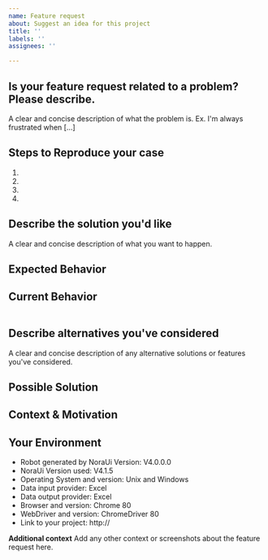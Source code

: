 ```yaml
---
name: Feature request
about: Suggest an idea for this project
title: ''
labels: ''
assignees: ''

---
```


<!-- 

Hi,

You are about to create an issue - great!

Please read this first: you'll be more successful.

Before you do so, please consider the following:

 * Use the [stackoverflow support](https://stackoverflow.com/search?q=noraui) forums for questions 
   and discussions which are not related to bug reports or feature requests. 

 * Search for related issues and check the documentation before opening a 
   new issue. https://noraui.github.io

 * If your issue is related to other tools (Cucumber, Selenium, etc.),
   please open an issue on the related tool. Only open an issue here once
   you have confirmed the issue is with NoraUi. 

  * If you are reporting a bug, please provide as much information as you 
    can to help us in solving your problem. 
    

Finally, the sections below are meant as guidance, to help you give the kind of 
information we'll need to help with your issue. Please try your best. 

If a section doesn't seem to fit, just delete it.

-->    
    
## Is your feature request related to a problem? Please describe.
A clear and concise description of what the problem is. Ex. I'm always frustrated when [...]

## Steps to Reproduce your case

<!--- Provide a link to a live example, or an unambiguous set of steps to -->
<!--- reproduce this case. Include code to reproduce, if relevant -->
1.
2.
3.
4.

## Describe the solution you'd like
A clear and concise description of what you want to happen.

## Expected Behavior

<!--- If you're describing a bug, tell us what should happen -->
<!--- If you're suggesting a change/improvement, tell us how it should work -->
<!--- Feel free to use Given / Then / Then if that helps, but please add some plain-language context, too -->

## Current Behavior

<!--- If describing a bug, tell us what happens that is different to the expected behavior -->
<!--- If suggesting a change/improvement, explain the difference from the current behavior -->

<!--- If you have got some output place it in the code block below, otherwise remove it. -->
```

```
## Describe alternatives you've considered
A clear and concise description of any alternative solutions or features you've considered.

## Possible Solution

<!--- Not obligatory, but suggest a fix/reason for the bug, -->
<!--- or ideas how to implement the addition or change -->

## Context & Motivation

<!--- For which company/client do you work? -->
<!--- How has this issue affected you? What are you trying to accomplish? -->
<!--- Providing context helps us come up with a solution that is most useful in the real world -->

## Your Environment

<!--- If you're reporting a bug, include as many relevant details about the environment you experienced the bug in -->
* Robot generated by NoraUi Version: V4.0.0.0
* NoraUi Version used: V4.1.5
* Operating System and version: Unix and Windows
* Data input provider: Excel
* Data output provider: Excel
* Browser and version: Chrome 80
* WebDriver and version: ChromeDriver 80
* Link to your project: http://

**Additional context**
Add any other context or screenshots about the feature request here.
